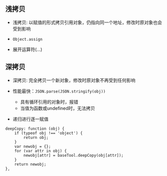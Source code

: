 ## 浅拷贝
* 浅拷贝: 以赋值的形式拷贝引用对象，仍指向同一个地址，修改时原对象也会受到影响

* `Object.assign`
* 展开运算符(...)


## 深拷贝
* 深拷贝: 完全拷贝一个新对象，修改时原对象不再受到任何影响

* 性能最快：`JSON.parse(JSON.stringify(obj))`
	* 具有循环引用的对象时，报错
	* 当值为函数或undefined时，无法拷贝


* 递归进行逐一赋值

```
deepCopy: function (obj) {
    if (typeof obj !== 'object') {
        return obj;
    }
    var newobj = {};
    for (var attr in obj) {
        newobj[attr] = baseTool.deepCopy(obj[attr]);
    }
    return newobj;
},
```
